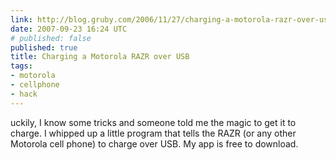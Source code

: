 ```yaml
---
link: http://blog.gruby.com/2006/11/27/charging-a-motorola-razr-over-usb/
date: 2007-09-23 16:24 UTC
# published: false
published: true
title: Charging a Motorola RAZR over USB
tags:
- motorola
- cellphone
- hack
---
```


uckily, I know some tricks and someone told me the magic to get it to charge. I whipped up a little program that tells the RAZR (or any other Motorola cell phone) to charge over USB. My app is free to download.

